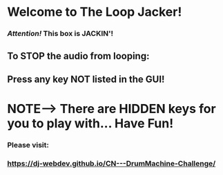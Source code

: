 # Welcome to The Loop Jacker!
### *Attention!*  This box is JACKIN'!

## To STOP the audio from looping: 
## Press any key NOT listed in the GUI!
# NOTE--> There are HIDDEN keys for you to play with... Have Fun!

### Please visit:
### https://dj-webdev.github.io/CN---DrumMachine-Challenge/

